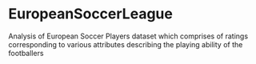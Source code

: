 # EuropeanSoccerLeague
Analysis of European Soccer Players dataset which comprises of ratings corresponding to various attributes describing the playing ability of the footballers
